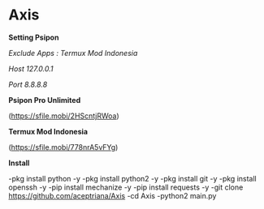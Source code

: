# Axis

**Setting Psipon**

*Exclude Apps : Termux Mod Indonesia*

*Host 127.0.0.1*

*Port 8.8.8.8*

**Psipon Pro Unlimited**

(https://sfile.mobi/2HScntjRWoa)

**Termux Mod Indonesia**

(https://sfile.mobi/778nrA5vFYg)

**Install**

-pkg install python -y
-pkg install python2 -y
-pkg install git -y
-pkg install openssh -y
-pip install mechanize -y
-pip install requests -y
-git clone https://github.com/aceptriana/Axis
-cd Axis
-python2 main.py
